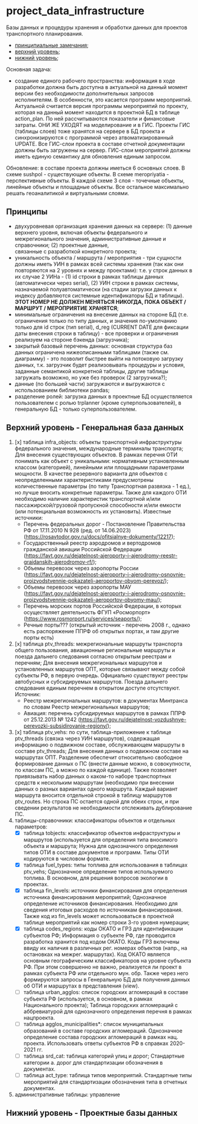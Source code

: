 # project_data_infrastructure
Базы данных и процедуры хранения и обработки данных для проектов транспортного планирования.

- [принципиальные замечания](#titl0);
- [верхний уровень](#titl1);
- [нижний уровень](#titl2);

Основная задача:
- создание единого рабочего пространства: информация в ходе разработки должна быть доступна в актуальной на данный момент версии без необходимости дополнительных запросов исполнителям.
В особенности, это касается программ мероприятий. Актуальной считается версия программы мероприятий по проекту, которая на данный момент находится в проектной БД в таблице action_plan. По ней рассчитываются показатели и финансовые затраты. ОНИ ЖЕ УХОДЯТ на моделирование и в ГИС.
Проекты ГИС (таблицы слоев) тоже хранятся на сервере в БД проекта и синхронизируются с программой через атвоматизированный UPDATE. Все ГИС-слои проекта в составе отчетной документации должны быть загружены на сервер. ГИС-слои мероприятий должны иметь единую семантику для обновления единым запросом.

Обновление: в составе проекта должны иметься 6 основных слоев. В схеме sushpol - существующие объекты. В схеме meropriyatia - перспективные объекты. В каждой схеме 3 слоя - точечные объекты, линейные объекты и площадные объекты. Все остальное максимально решать геоаналитикой и виртуальными слоями.

## <a id="titl0">Принципы</a>
- двухуровневая организация хранения данных на сервере: (1) данные верхнего уровня, включая объекты федерального и межрегионального значения, административные данные и справочники; (2) проектные данные,    
  связанные с разработкой конкретного проекта;
- уникальность объекта / маршрута / мероприятия - три сущности должны иметь УИН в рамках всей системы хранения (так как они повторяются на 2 уровнях и между проектами):
  т.е. у строк данных в их случае 2 УИНа -  (1) id строки в рамках таблицы данных (автоматически через serial),
                                            (2) УИН строки в рамках системы, назначаемой полуавтоматически (на стадии загрузки данных к индексу добавляются системные идентификаторы БД и таблицы).
                                                **ЭТОТ НОМЕР НЕ ДОЛЖЕН МЕНЯТЬСЯ НИКОГДА, ПОКА ОБЪЕКТ / МАРШРУТ / МЕРОПРИЯТИЕ ХРАНЯТСЯ**;
- минимальные ограничения на внесение данных на стороне БД (т.е. ограничения только по типу данных, и значения по-умолчанию только для id строк (тип serial), d_reg (CURRENT DATE для фиксации даты внесения 
  строки в таблицу) - все проверки и ограничения реализуем на стороне бэкенда (загрузчика);
- закрытый базовый перечень данных: основная структура баз данных ограничена нижеописанными таблицами (также см. диаграмму) - это позволит быстрее выйти на потоковую загрузку данных, т.к. загрузчик будет 
  реализовывать процедуры и условия, заданные семантикой конкретной таблицы, другие таблицы загружать возможно, но уже без проверок (2 загрузчика?);
- данные (по большей части) загружаются и выгружаются с использованием библиотеки pandas;
- разделение ролей: загрузка данных в проектные БД осуществляется пользователем с ролью trplanner (кроме суперпользователей), в генеральную БД - только суперпользователем.

## <a id="titl1">Верхний уровень - Генеральная база данных</a>
1) [x] таблица infra_objects: объекты транспортной инфраструктуры федерального значения, международные терминалы транспорта;
   Для внесения существующих объектов. В рамках перечня ОТИ понимать как объект с уникальными: нормативным установленным классом (категорией), линейными или площадными параметрами мощности.
   В качестве резервного варианта для объектов с неопределенными характеристиками предусмотрены количественные параметры (по типу Транспортная развязка - 1 ед.), но лучше вносить конкретные параметры.
   Также для каждого ОТИ необходимо наличие характеристик транспортной и/или пассажирской/грузовой пропускной способности и/или емкости (или потенциальная возможность их установить).
   Известные источники:
   - Перечень федеральных дорог - Постановление Правительства РФ от 17.11.2010 N 928 (ред. от 14.06.2023) (https://rosavtodor.gov.ru/docs/ofitsialnye-dokumenty/12217);
   - Государственный реестр аэродромов и вертодромов гражданской авиации Российской Федерации (https://favt.gov.ru/dejatelnost-ajeroporty-i-ajerodromy-reestr-grajdanskih-ajerodromov-rf/);
   - Объемы перевозок через аэропорты России (https://favt.gov.ru/dejatelnost-ajeroporty-i-ajerodromy-osnovnie-proizvodstvennie-pokazateli-aeroportov-obyom-perevoz/);
   - Объемы перевозок через аэропорты МАУ (https://favt.gov.ru/dejatelnost-ajeroporty-i-ajerodromy-osnovnie-proizvodstvennie-pokazateli-aeroportov-obyomy-mau/);
   - Перечень морских портов Российской Федерации, в которых осуществляет деятельность ФГУП «Росморпорт» (https://www.rosmorport.ru/services/seaports/);
   - Речные порты??? (открытый источник - перечень 2008 г., однако есть распоряжение ППРФ об открытых портах, и там другие порты есть)
3) [x] таблица ptv_threads: межрегиональные маршруты транспорта общего пользования, авиационные региональные маршруты и поезда дальнего следования согласно открытым реестрам и перечням;
   Для внесения межрегиональных маршрутов и установленных маршрутов ОПТ, которые связывают между собой субъекты РФ, в первую очередь.
   Официально существуют реестры автобусных и субсидируемых маршрутов. Поезда дальнего следования единым перечнем в открытом доступе отсутствуют.
   Источник:
   - Реестр межрегиональных маршрутов: в документах Минтранса по словам Реестр межрегиональных маршрутов;
   - Авиация: перечень субсидируемых маршрутов в рамках ППРФ от 25.12.2013 № 1242 (https://favt.gov.ru/dejatelnost-vozdushnye-perevozki-subsidirovanie-regiony/);
5) [x] таблица ptv_vehs: по сути, таблица-приложение к таблице ptv_threads (связка через УИН маршрутов), содержащая информацию о подвижном составе, обслуживающем маршруты в составе ptv_threads;
   Для внесения данных о подвижном составе на маршрутах ОПТ. Разделение обеспечит относительно свободное формирование данных о ПС (внести данные можно, в совокупности, по классам ПС, а можно по каждой единице).
   Также позволяет привязывать набор данных о каком-то наборе транспортных средств к нескольким маршрутам (необходимо при внесении данных о разных вариантах одного маршрута.
   Каждый вариант маршрута вносится отдельной строкой в таблицу маршрутов ptv_routes. Но строка ПС остается одной для обеих строк, и при сведении результатов не необходимости отслеживать дублирование ПС.
7) таблицы-справочники: классификаторы объектов и отдельных параметров:
   - [x] таблица tobjects: классификатор объектов инфраструктуры и маршрутов (используется для определения типа вносимого объекта и маршрута;
         Нужна для однозначного определения типов ОТИ в составе документов и программ. Типы ОТИ кодируются в числовом формате.
   - [x] таблица fuel_types: типы топлива для использования в таблицах ptv_vehs;
         Однозначное определение типов используемого топлива. В основном, для решения вопросов экологии в проектах.
   - [x] таблица fin_levels: источники финансирования для определения источника финансирования мероприятий;
         Однозначное определение источников финансирования. Необходимо для сведения итоговых расходов по источникам финансирования.
         Также код из fin_levels может использоваться в проектной таблице мероприятий как номер строки 3-го уровня нумерации;
   - [x] таблица codes_regions: коды ОКАТО и ГРЗ для идентификации субъектов РФ;
         Информация о субъекте РФ, где проводится разработка хранится под кодом ОКАТО. Коды ГРЗ включены ввиду их наличия в различных рег. номерах объектов (напр., на остановках на межрег. маршрутах).
         Код ОКАТО является основным географическим классификаторов на уровне субъекта РФ. При этом совершенно не важно, реализуется ли проект в рамках субъекта РФ или отдельного мун. обр.
         Также через него формируются запросы в Генеральную БД для получения данных об ОТИ и маршрутах в представления (view).
   - [ ] таблица urban_agglos: список городских агломераций в составе субъекта РФ (используется, в основном, в рамках Национального проекта);
         Таблица городских агломераций с аббревиатурой для однозначного определения перечня в рамках нацпроекта.
   - [ ] таблица agglos_municipalities*: список муниципальных образований в составе городских агломераций.
         Однозначное определение состава городских агломераций в рамках нац. проекта. Использовать ответы субъектов РФ в справках 2020-2021 гг.
   - [ ] таблица srd_cat: таблица категорий улиц и дорог;
         Стандартные категории а. дорог для стандартизации обозначения в документах.
   - [ ] таблица act_type: таблица типов мероприятий.
         Стандартные типы мероприятий для стандартизации обозначения типа в отчетных документах.
8) административные таблицы: управление

## <a id="titl2">Нижний уровень - Проектные базы данных</a>
